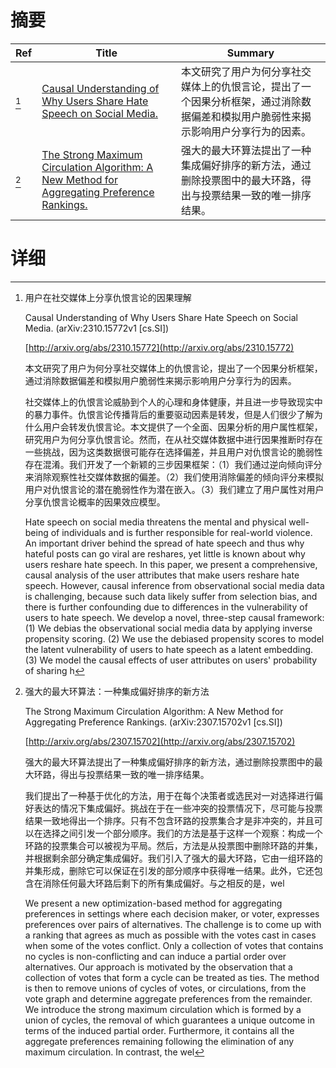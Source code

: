 # 摘要

| Ref | Title | Summary |
| --- | --- | --- |
| [^1] | [Causal Understanding of Why Users Share Hate Speech on Social Media.](http://arxiv.org/abs/2310.15772) | 本文研究了用户为何分享社交媒体上的仇恨言论，提出了一个因果分析框架，通过消除数据偏差和模拟用户脆弱性来揭示影响用户分享行为的因素。 |
| [^2] | [The Strong Maximum Circulation Algorithm: A New Method for Aggregating Preference Rankings.](http://arxiv.org/abs/2307.15702) | 强大的最大环算法提出了一种集成偏好排序的新方法，通过删除投票图中的最大环路，得出与投票结果一致的唯一排序结果。 |

# 详细

[^1]: 用户在社交媒体上分享仇恨言论的因果理解

    Causal Understanding of Why Users Share Hate Speech on Social Media. (arXiv:2310.15772v1 [cs.SI])

    [http://arxiv.org/abs/2310.15772](http://arxiv.org/abs/2310.15772)

    本文研究了用户为何分享社交媒体上的仇恨言论，提出了一个因果分析框架，通过消除数据偏差和模拟用户脆弱性来揭示影响用户分享行为的因素。

    

    社交媒体上的仇恨言论威胁到个人的心理和身体健康，并且进一步导致现实中的暴力事件。仇恨言论传播背后的重要驱动因素是转发，但是人们很少了解为什么用户会转发仇恨言论。本文提供了一个全面、因果分析的用户属性框架，研究用户为何分享仇恨言论。然而，在从社交媒体数据中进行因果推断时存在一些挑战，因为这类数据很可能存在选择偏差，并且用户对仇恨言论的脆弱性存在混淆。我们开发了一个新颖的三步因果框架：（1）我们通过逆向倾向评分来消除观察性社交媒体数据的偏差。（2）我们使用消除偏差的倾向评分来模拟用户对仇恨言论的潜在脆弱性作为潜在嵌入。（3）我们建立了用户属性对用户分享仇恨言论概率的因果效应模型。

    Hate speech on social media threatens the mental and physical well-being of individuals and is further responsible for real-world violence. An important driver behind the spread of hate speech and thus why hateful posts can go viral are reshares, yet little is known about why users reshare hate speech. In this paper, we present a comprehensive, causal analysis of the user attributes that make users reshare hate speech. However, causal inference from observational social media data is challenging, because such data likely suffer from selection bias, and there is further confounding due to differences in the vulnerability of users to hate speech. We develop a novel, three-step causal framework: (1) We debias the observational social media data by applying inverse propensity scoring. (2) We use the debiased propensity scores to model the latent vulnerability of users to hate speech as a latent embedding. (3) We model the causal effects of user attributes on users' probability of sharing h
    
[^2]: 强大的最大环算法：一种集成偏好排序的新方法

    The Strong Maximum Circulation Algorithm: A New Method for Aggregating Preference Rankings. (arXiv:2307.15702v1 [cs.SI])

    [http://arxiv.org/abs/2307.15702](http://arxiv.org/abs/2307.15702)

    强大的最大环算法提出了一种集成偏好排序的新方法，通过删除投票图中的最大环路，得出与投票结果一致的唯一排序结果。

    

    我们提出了一种基于优化的方法，用于在每个决策者或选民对一对选择进行偏好表达的情况下集成偏好。挑战在于在一些冲突的投票情况下，尽可能与投票结果一致地得出一个排序。只有不包含环路的投票集合才是非冲突的，并且可以在选择之间引发一个部分顺序。我们的方法是基于这样一个观察：构成一个环路的投票集合可以被视为平局。然后，方法是从投票图中删除环路的并集，并根据剩余部分确定集成偏好。我们引入了强大的最大环路，它由一组环路的并集形成，删除它可以保证在引发的部分顺序中获得唯一结果。此外，它还包含在消除任何最大环路后剩下的所有集成偏好。与之相反的是，wel

    We present a new optimization-based method for aggregating preferences in settings where each decision maker, or voter, expresses preferences over pairs of alternatives. The challenge is to come up with a ranking that agrees as much as possible with the votes cast in cases when some of the votes conflict. Only a collection of votes that contains no cycles is non-conflicting and can induce a partial order over alternatives. Our approach is motivated by the observation that a collection of votes that form a cycle can be treated as ties. The method is then to remove unions of cycles of votes, or circulations, from the vote graph and determine aggregate preferences from the remainder.  We introduce the strong maximum circulation which is formed by a union of cycles, the removal of which guarantees a unique outcome in terms of the induced partial order. Furthermore, it contains all the aggregate preferences remaining following the elimination of any maximum circulation. In contrast, the wel
    

